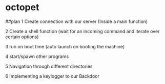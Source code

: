 # octopet
##plan
1 Create connection with our server (Inside a main function)

2 Create a shell function (wait for an incoming command and iterate over certain options)

3 run on boot time (auto launch on booting the machine)

4 start/spawn other programs

5 Navigation through different directories

6 Implementing a keylogger to our Backdoor

